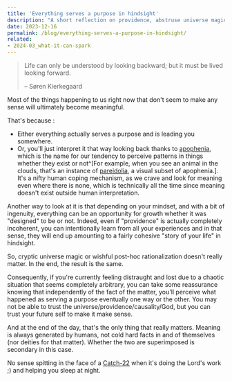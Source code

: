 ```yaml
---
title: 'Everything serves a purpose in hindsight'
description: "A short reflection on providence, abstruse universe magic, post-hoc rationalizations, Catch-22s and coping with life's bullshit."
date: 2023-12-16
permalink: /blog/everything-serves-a-purpose-in-hindsight/
related:
- 2024-03_what-it-can-spark
---
```


> Life can only be understood by looking backward; but it must be lived looking forward.
>
> – Søren Kierkegaard

Most of the things happening to us right now that don't seem to make any sense will ultimately become meaningful.

That's because :
- Either everything actually serves a purpose and is leading you somewhere.
- Or, you'll just interpret it that way looking back thanks to [apophenia](https://en.wikipedia.org/wiki/Apophenia), which is the name for our tendency to perceive patterns in things whether they exist or not^[For example, when you see an animal in the clouds, that's an instance of [pareidolia](https://en.wikipedia.org/wiki/Pareidolia), a visual subset of apophenia.]. It's a nifty human coping mechanism, as we crave and look for meaning even where there is none, which is technically all the time since meaning doesn't exist outside human interpretation.

Another way to look at it is that depending on your mindset, and with a bit of ingenuity, everything can be an opportunity for growth whether it was "designed" to be or not. Indeed, even if "providence" is actually completely incoherent, you can intentionally learn from all your experiences and in that sense, they will end up amounting to a fairly cohesive "story of your life" in hindsight.

So, cryptic universe magic or wishful post-hoc rationalization doesn't really matter. In the end, the result is the same.

Consequently, if you're currently feeling distraught and lost due to a chaotic situation that seems completely arbitrary, you can take some reassurance knowing that independently of the fact of the matter, you'll perceive what happened as serving a purpose eventually one way or the other. You may not be able to trust the universe/providence/causality/God, but you can trust your future self to make it make sense.

And at the end of the day, that's the only thing that really matters. Meaning is always generated by humans, not cold hard facts in and of themselves (nor deities for that matter). Whether the two are superimposed is secondary in this case.

No sense spitting in the face of a [Catch-22](https://en.wikipedia.org/wiki/Catch-22_(logic)) when it's doing the Lord's work ;) and helping you sleep at night.

